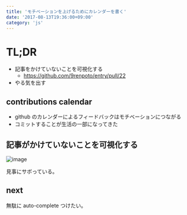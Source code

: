 ```yaml
---
title: 'モチベーションを上げるためにカレンダーを書く'
date: '2017-08-13T19:36:00+09:00'
category: 'js'
---
```


# TL;DR

- 記事をかけていないことを可視化する
  - <https://github.com/9renpoto/entry/pull/22>
- やる気を出す

## contributions calendar

- github のカレンダーによるフィードバックはモチベーションにつながる
- コミットすることが生活の一部になってきた

## 記事がかけていないことを可視化する

![image](/contributions-calendar.png)

見事にサボっている。

## next

無駄に auto-complete つけたい。
